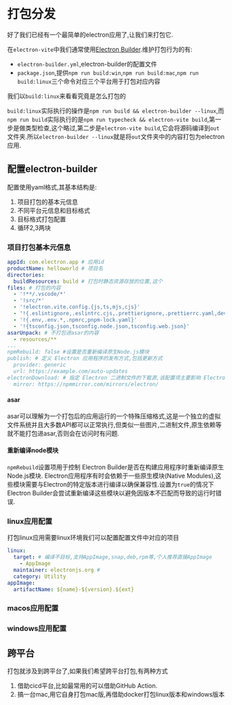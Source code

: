 # 打包分发

好了我们已经有一个最简单的electron应用了,让我们来打包它.

在`electron-vite`中我们通常使用[Electron Builder](https://github.com/electron-userland/electron-builder).维护打包行为的有:

+ `electron-builder.yml`,electron-builder的配置文件
+ `package.json`,提供`npm run build:win`,`npm run build:mac`,`npm run build:linux`三个命令对应三个平台用于打包对应内容

我们以`build:linux`来看看究竟是怎么打包的

`build:linux`实际执行的操作是`npm run build && electron-builder --linux`,而`npm run build`实际执行的是`npm run typecheck && electron-vite build`,第一步是做类型检查,这个略过,第二步是`electron-vite build`,它会将源码编译到`out`文件夹.所以`electron-builder --linux`就是将`out`文件夹中的内容打包为electron应用.

## 配置electron-builder

配置使用yaml格式,其基本结构是:

1. 项目打包的基本元信息
2. 不同平台元信息和目标格式
3. 目标格式打包配置
4. 循环2,3两块

### 项目打包基本元信息

```yaml
appId: com.electron.app # 应用id
productName: helloworld # 项目名
directories:            
  buildResources: build # 打包时静态资源存放的位置,这个
files: # 打包的内容
  - '!**/.vscode/*'
  - '!src/*'
  - '!electron.vite.config.{js,ts,mjs,cjs}'
  - '!{.eslintignore,.eslintrc.cjs,.prettierignore,.prettierrc.yaml,dev-app-update.yml,CHANGELOG.md,README.md}'
  - '!{.env,.env.*,.npmrc,pnpm-lock.yaml}'
  - '!{tsconfig.json,tsconfig.node.json,tsconfig.web.json}'
asarUnpack: # 不打包进asar的内容
  - resources/**
...
npmRebuild: false #设置是否重新编译原生Node.js模块
publish: # 定义 Electron 应用程序的发布方式,包括更新方式
  provider: generic
  url: https://example.com/auto-updates
electronDownload: # 指定 Electron 二进制文件的下载源,该配置项主要影响 Electron 在构建过程中下载所需的依赖文件的位置
  mirror: https://npmmirror.com/mirrors/electron/
```

#### asar

asar可以理解为一个打包后的应用运行的一个特殊压缩格式,这是一个独立的虚拟文件系统并且大多数API都可以正常执行,但类似一些图片,二进制文件,原生依赖等就不能打包进asar,否则会在访问时有问题.

#### 重新编译node模块

`npmRebuild`设置项用于控制 Electron Builder是否在构建应用程序时重新编译原生Node.js模块.
Electron应用程序有时会依赖于一些原生模块(Native Modules),这些模块需要与Electron的特定版本进行编译以确保兼容性.设置为`true`的情况下Electron Builder会尝试重新编译这些模块以避免因版本不匹配而导致的运行时错误.

### linux应用配置

打包linux应用需要linux环境我们可以配置配置文件中对应的项目

```yaml
linux:
  target: # 编译不目标,支持AppImage,snap,deb,rpm等,个人推荐直接AppImage
    - AppImage
  maintainer: electronjs.org # 
  category: Utility
appImage:
  artifactName: ${name}-${version}.${ext}
```



### macos应用配置

### windows应用配置


## 跨平台

打包就涉及到跨平台了,如果我们希望跨平台打包,有两种方式

1. 借助cicd平台,比如最常用的可以借助GitHub Action.
2. 搞一台mac,用它自身打包mac版,再借助docker打包linux版本和windows版本